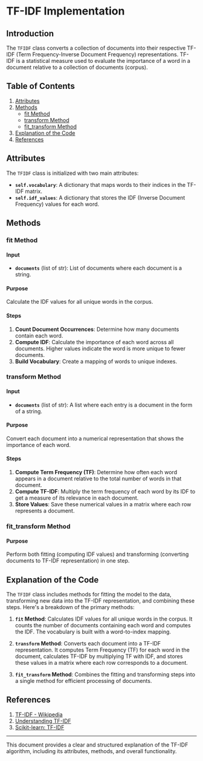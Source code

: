 # TF-IDF Implementation

## Introduction

The `TFIDF` class converts a collection of documents into their respective TF-IDF (Term Frequency-Inverse Document Frequency) representations. TF-IDF is a statistical measure used to evaluate the importance of a word in a document relative to a collection of documents (corpus).

## Table of Contents

1. [Attributes](#attributes)
2. [Methods](#methods)
   - [fit Method](#fit-method)
   - [transform Method](#transform-method)
   - [fit_transform Method](#fit_transform-method)
3. [Explanation of the Code](#explanation-of-the-code)
4. [References](#references)

## Attributes

The `TFIDF` class is initialized with two main attributes:

- **`self.vocabulary`**: A dictionary that maps words to their indices in the TF-IDF matrix.
- **`self.idf_values`**: A dictionary that stores the IDF (Inverse Document Frequency) values for each word.

## Methods

### fit Method

#### Input

- **`documents`** (list of str): List of documents where each document is a string.

#### Purpose

Calculate the IDF values for all unique words in the corpus.

#### Steps

1. **Count Document Occurrences**: Determine how many documents contain each word.
2. **Compute IDF**: Calculate the importance of each word across all documents. Higher values indicate the word is more unique to fewer documents.
3. **Build Vocabulary**: Create a mapping of words to unique indexes.

### transform Method

#### Input

- **`documents`** (list of str): A list where each entry is a document in the form of a string.

#### Purpose

Convert each document into a numerical representation that shows the importance of each word.

#### Steps

1. **Compute Term Frequency (TF)**: Determine how often each word appears in a document relative to the total number of words in that document.
2. **Compute TF-IDF**: Multiply the term frequency of each word by its IDF to get a measure of its relevance in each document.
3. **Store Values**: Save these numerical values in a matrix where each row represents a document.

### fit_transform Method

#### Purpose

Perform both fitting (computing IDF values) and transforming (converting documents to TF-IDF representation) in one step.

## Explanation of the Code

The `TFIDF` class includes methods for fitting the model to the data, transforming new data into the TF-IDF representation, and combining these steps. Here's a breakdown of the primary methods:

1. **`fit` Method**: Calculates IDF values for all unique words in the corpus. It counts the number of documents containing each word and computes the IDF. The vocabulary is built with a word-to-index mapping.

2. **`transform` Method**: Converts each document into a TF-IDF representation. It computes Term Frequency (TF) for each word in the document, calculates TF-IDF by multiplying TF with IDF, and stores these values in a matrix where each row corresponds to a document.

3. **`fit_transform` Method**: Combines the fitting and transforming steps into a single method for efficient processing of documents.

## References

1. [TF-IDF - Wikipedia](https://en.wikipedia.org/wiki/Tf%E2%80%93idf)
2. [Understanding TF-IDF](https://towardsdatascience.com/understanding-tf-idf-a-traditional-approach-to-feature-extraction-in-nlp-a5bfbe04723f)
3. [Scikit-learn: TF-IDF](https://scikit-learn.org/stable/modules/generated/sklearn.feature_extraction.text.TfidfVectorizer.html)

---

This document provides a clear and structured explanation of the TF-IDF algorithm, including its attributes, methods, and overall functionality.